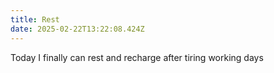 ```yaml
---
title: Rest
date: 2025-02-22T13:22:08.424Z
---
```


Today I finally can rest and recharge after tiring working days
